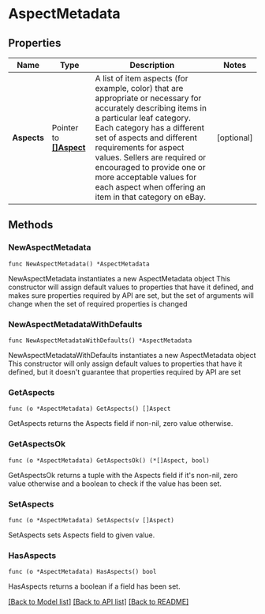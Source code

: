 # AspectMetadata

## Properties

Name | Type | Description | Notes
------------ | ------------- | ------------- | -------------
**Aspects** | Pointer to [**[]Aspect**](Aspect.md) | A list of item aspects (for example, color) that are appropriate or necessary for accurately describing items in a particular leaf category. Each category has a different set of aspects and different requirements for aspect values. Sellers are required or encouraged to provide one or more acceptable values for each aspect when offering an item in that category on eBay. | [optional] 

## Methods

### NewAspectMetadata

`func NewAspectMetadata() *AspectMetadata`

NewAspectMetadata instantiates a new AspectMetadata object
This constructor will assign default values to properties that have it defined,
and makes sure properties required by API are set, but the set of arguments
will change when the set of required properties is changed

### NewAspectMetadataWithDefaults

`func NewAspectMetadataWithDefaults() *AspectMetadata`

NewAspectMetadataWithDefaults instantiates a new AspectMetadata object
This constructor will only assign default values to properties that have it defined,
but it doesn't guarantee that properties required by API are set

### GetAspects

`func (o *AspectMetadata) GetAspects() []Aspect`

GetAspects returns the Aspects field if non-nil, zero value otherwise.

### GetAspectsOk

`func (o *AspectMetadata) GetAspectsOk() (*[]Aspect, bool)`

GetAspectsOk returns a tuple with the Aspects field if it's non-nil, zero value otherwise
and a boolean to check if the value has been set.

### SetAspects

`func (o *AspectMetadata) SetAspects(v []Aspect)`

SetAspects sets Aspects field to given value.

### HasAspects

`func (o *AspectMetadata) HasAspects() bool`

HasAspects returns a boolean if a field has been set.


[[Back to Model list]](../README.md#documentation-for-models) [[Back to API list]](../README.md#documentation-for-api-endpoints) [[Back to README]](../README.md)


